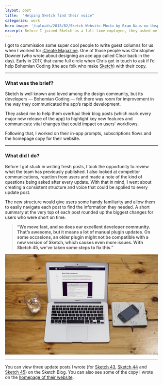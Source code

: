 ```yaml
---
layout: post
title:  "Helping Sketch find their voice"
categories: work
hero-image: '/uploads/2018/02/Sketch-Website-Photo-by-Bram-Naus-on-Unsplash.jpg'
excerpt: Before I joined Sketch as a full-time employee, they asked me to help shape their voice.
---
```

I got to commission some super cool people to write guest columns for us when I worked for [iCreate Magazine](http://www.futureplc.com/technology/). One of those people was Christopher Downer (who wrote about designing an ace app called Clear back in the day). Early in 2017, that came full circle when Chris got in touch to ask if I’d help Bohemian Coding (the ace folk who make [Sketch](https://www.sketch.com/)) with their copy.

---------------

### What was the brief?

Sketch is well known and loved among the design community, but its developers — Bohemian Coding — felt there was room for improvement in the way they communicated the app’s rapid development.

They asked me to help them overhaul their blog posts (which mark every major new release of the app) to highlight key new features and communicate vital changes that could impact on users’ workflows.

Following that, I worked on their in-app prompts, subscriptions flows and the homepage copy for their website.

---------------

### What did I do?

Before I got stuck in writing fresh posts, I took the opportunity to review what the team has previously published. I also looked at competitor communications, reaction from users and made a note of the kind of questions being asked after every update. With that in mind, I went about creating a consistent structure and voice that could be applied to every update post.

The new structure would give users some handy familiarity and allow them to easily navigate each post to find the information they needed. A short summary at the very top of each post rounded up the biggest changes for users who were short on time.

> **“We move fast, and so does our excellent developer community. That’s awesome, but it means a lot of manual plugin updates. On some occasions, an older plugin might not be compatible with a new version of Sketch, which causes even more issues. With Sketch 45, we’ve taken some steps to fix this.”**

![Original photo by Alejandro Escamilla on Unsplash](/uploads/2018/02/Sketch-Blog-Photo-by-Alejandro-Escamilla-on-Unsplash.jpg)

---------------

You can view three update posts I wrote (for [Sketch 43](https://blog.sketchapp.com/improved-shape-editing-and-more-in-sketch-43-b8f1ed22adbe), [Sketch 44](https://blog.sketchapp.com/a-new-artboard-picker-better-vectors-and-more-in-sketch-44-71a442dbec04) and [Sketch 45](https://blog.sketchapp.com/a-redesigned-color-popover-better-plugin-management-and-more-in-sketch-45-8de62b3d9abe)) on the Sketch Blog. You can also see some of the copy I wrote on the [homepage of their website](https://www.sketch.com/).

